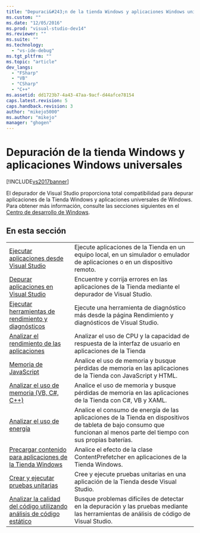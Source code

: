 ```yaml
---
title: "Depuraci&#243;n de la tienda Windows y aplicaciones Windows universales | Microsoft Docs"
ms.custom: ""
ms.date: "12/05/2016"
ms.prod: "visual-studio-dev14"
ms.reviewer: ""
ms.suite: ""
ms.technology: 
  - "vs-ide-debug"
ms.tgt_pltfrm: ""
ms.topic: "article"
dev_langs: 
  - "FSharp"
  - "VB"
  - "CSharp"
  - "C++"
ms.assetid: dd1723b7-4a43-47aa-9acf-d44afce78154
caps.latest.revision: 5
caps.handback.revision: 3
author: "mikejo5000"
ms.author: "mikejo"
manager: "ghogen"
---
```

# Depuraci&#243;n de la tienda Windows y aplicaciones Windows universales
[!INCLUDE[vs2017banner](../code-quality/includes/vs2017banner.md)]

El depurador de Visual Studio proporciona total compatibilidad para depurar aplicaciones de la Tienda Windows y aplicaciones universales de Windows.  Para obtener más información, consulte las secciones siguientes en el [Centro de desarrollo de Windows](http://go.microsoft.com/fwlink/?LinkId=254182).  
  
## En esta sección  
  
|||  
|-|-|  
|[Ejecutar aplicaciones desde Visual Studio](../debugger/run-store-apps-from-visual-studio.md)|Ejecute aplicaciones de la Tienda en un equipo local, en un simulador o emulador de aplicaciones o en un dispositivo remoto.|  
|[Depurar aplicaciones en Visual Studio](../debugger/debug-store-apps-in-visual-studio.md)|Encuentre y corrija errores en las aplicaciones de la Tienda mediante el depurador de Visual Studio.|  
|[Ejecutar herramientas de rendimiento y diagnósticos](../Topic/Run%20analysis%20tools%20from%20the%20Performance%20and%20Diagnostic%20page.md)|Ejecute una herramienta de diagnóstico más desde la página Rendimiento y diagnósticos de Visual Studio.|  
|[Analizar el rendimiento de las aplicaciones](../Topic/Analyze%20the%20performance%20of%20Windows%20Store%20apps%20using%20Visual%20Studio%20diagnostic%20tools.md)|Analizar el uso de CPU y la capacidad de respuesta de la interfaz de usuario en aplicaciones de la Tienda|  
|[Memoria de JavaScript](../profiling/javascript-memory.md)|Analice el uso de memoria y busque pérdidas de memoria en las aplicaciones de la Tienda con JavaScript y HTML.|  
|[Analizar el uso de memoria \(VB, C\#, C\+\+\)](../profiling/memory-usage-without-debugging2.md)|Analice el uso de memoria y busque pérdidas de memoria en las aplicaciones de la Tienda con C\#, VB y XAML.|  
|[Analizar el uso de energía](../profiling/analyze-energy-use-in-store-apps.md)|Analice el consumo de energía de las aplicaciones de la Tienda en dispositivos de tableta de bajo consumo que funcionan al menos parte del tiempo con sus propias baterías.|  
|[Precargar contenido para aplicaciones de la Tienda Windows](../debugger/prefetch-content-for-windows-store-apps.md)|Analice el efecto de la clase ContentPrefetcher en aplicaciones de la Tienda Windows.|  
|[Crear y ejecutar pruebas unitarias](../test/create-and-run-unit-tests-for-a-store-app-in-visual-studio.md)|Cree y ejecute pruebas unitarias en una aplicación de la Tienda desde Visual Studio.|  
|[Analizar la calidad del código utilizando análisis de código estático](../test/analyze-the-code-quality-of-store-apps-using-visual-studio-static-code-analysis.md)|Busque problemas difíciles de detectar en la depuración y las pruebas mediante las herramientas de análisis de código de Visual Studio.|